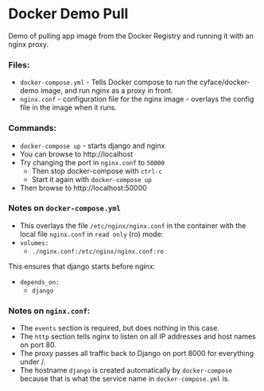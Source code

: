 # Docker Demo Pull

Demo of pulling app image from the Docker Registry and running it with an nginx proxy.

### Files:
- `docker-compose.yml` - Tells Docker compose to run the cyface/docker-demo image, and run nginx as a proxy in front.
- `nginx.conf` - configuration file for the nginx image - overlays the config file in the image when it runs.

### Commands:
- `docker-compose up` - starts django and nginx
- You can browse to http://localhost
- Try changing the port in `nginx.conf` to `50000`
  - Then stop docker-compose with `ctrl-c`
  - Start it again with `docker-compose up`
- Then browse to http://localhost:50000

### Notes on `docker-compose.yml`
- This overlays the file `/etc/nginx/nginx.conf` in the container with the local file `nginx.conf` in `read only` (ro) mode:
- `volumes:`
  - `./nginx.conf:/etc/nginx/nginx.conf:ro`

This ensures that django starts before nginx:
- `depends_on:`
  - `django`
    
### Notes on `nginx.conf`:
- The `events` section is required, but does nothing in this case.
- The `http` section tells nginx to listen on all IP addresses and host names on port 80.
- The proxy passes all traffic back to Django on port 8000 for everything under /.
- The hostname `django` is created automatically by `docker-compose` because that is what the service name in `docker-compose.yml` is.

